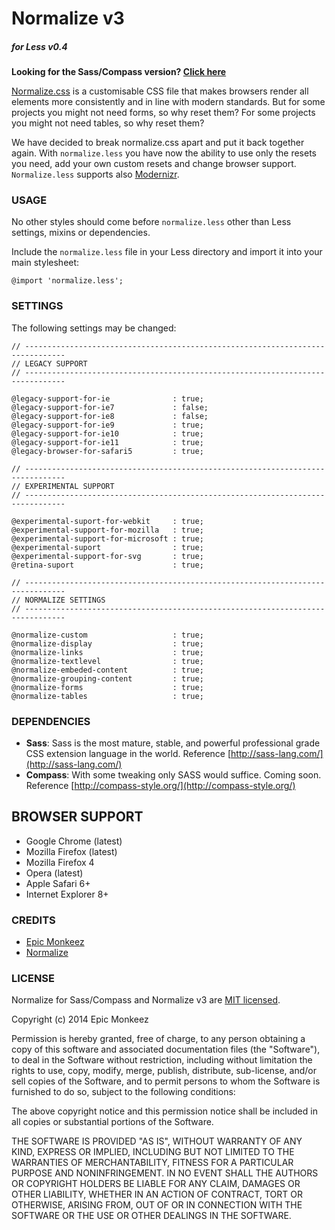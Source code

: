 # **Normalize v3**
##### **for Less v0.4**

**Looking for the Sass/Compass version? [Click here](https://github.com/epicmonkeez/Normalize-Sass-Compass)**

[Normalize.css](https://github.com/necolas/normalize.css) is a customisable CSS file that makes browsers render all elements more consistently and in line with modern standards. But for some projects you might not need forms, so why reset them? For some projects you might not need tables, so why reset them?

We have decided to break normalize.css apart and put it back together again. With `normalize.less` you have now the ability to use only the resets you need, add your own custom resets and change browser support. `Normalize.less` supports also [Modernizr](http://modernizr.com/).

### **USAGE**

No other styles should come before `normalize.less` other than Less settings, mixins or dependencies.

Include the `normalize.less` file in your Less directory and import it into your main stylesheet:

`@import 'normalize.less';`

### **SETTINGS**

The following settings may be changed:
```
// -------------------------------------------------------------------------------
// LEGACY SUPPORT
// -------------------------------------------------------------------------------

@legacy-support-for-ie              : true;
@legacy-support-for-ie7             : false;
@legacy-support-for-ie8             : false;
@legacy-support-for-ie9             : true;
@legacy-support-for-ie10            : true;
@legacy-support-for-ie11            : true;
@legacy-browser-for-safari5         : true;

// -------------------------------------------------------------------------------
// EXPERIMENTAL SUPPORT
// -------------------------------------------------------------------------------

@experimental-suport-for-webkit     : true;
@experimental-support-for-mozilla   : true;
@experimental-support-for-microsoft : true;
@experimental-suport                : true;
@experimental-support-for-svg       : true;
@retina-suport                      : true;

// -------------------------------------------------------------------------------
// NORMALIZE SETTINGS
// -------------------------------------------------------------------------------

@normalize-custom                   : true;
@normalize-display                  : true;
@normalize-links                    : true;
@normalize-textlevel                : true;
@normalize-embeded-content          : true;
@normalize-grouping-content         : true;
@normalize-forms                    : true;
@normalize-tables                   : true;
```

### **DEPENDENCIES**

* **Sass**: Sass is the most mature, stable, and powerful professional grade CSS extension language in the world. Reference [http://sass-lang.com/](http://sass-lang.com/)
* **Compass**: With some tweaking only SASS would suffice. Coming soon. Reference [http://compass-style.org/](http://compass-style.org/)

## **BROWSER SUPPORT** ##

- Google Chrome (latest)
- Mozilla Firefox (latest)
- Mozilla Firefox 4
- Opera (latest)
- Apple Safari 6+
- Internet Explorer 8+

### **CREDITS**
- [Epic Monkeez](http://epicmonkeez.com/)
- [Normalize](https://github.com/necolas/normalize.css)

### **LICENSE**

Normalize for Sass/Compass and Normalize v3 are [MIT licensed](http://opensource.org/licenses/mit-license.php).

Copyright (c) 2014 Epic Monkeez

Permission is hereby granted, free of charge, to any person
obtaining a copy of this software and associated documentation
files (the "Software"), to deal in the Software without
restriction, including without limitation the rights to use,
copy, modify, merge, publish, distribute, sub-license, and/or sell
copies of the Software, and to permit persons to whom the
Software is furnished to do so, subject to the following
conditions:

The above copyright notice and this permission notice shall be
included in all copies or substantial portions of the Software.

THE SOFTWARE IS PROVIDED "AS IS", WITHOUT WARRANTY OF ANY KIND,
EXPRESS OR IMPLIED, INCLUDING BUT NOT LIMITED TO THE WARRANTIES
OF MERCHANTABILITY, FITNESS FOR A PARTICULAR PURPOSE AND
NONINFRINGEMENT. IN NO EVENT SHALL THE AUTHORS OR COPYRIGHT
HOLDERS BE LIABLE FOR ANY CLAIM, DAMAGES OR OTHER LIABILITY,
WHETHER IN AN ACTION OF CONTRACT, TORT OR OTHERWISE, ARISING
FROM, OUT OF OR IN CONNECTION WITH THE SOFTWARE OR THE USE OR
OTHER DEALINGS IN THE SOFTWARE.